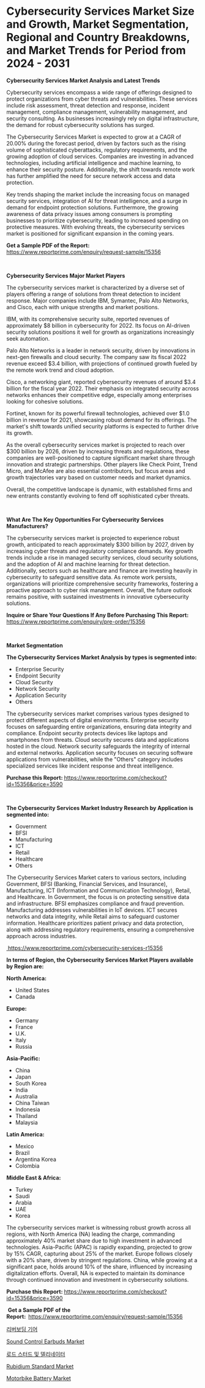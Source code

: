 <p><h1>Cybersecurity Services Market Size and Growth, Market Segmentation, Regional and Country Breakdowns, and Market Trends for Period from 2024 -  2031</h1></p><p><strong>Cybersecurity Services Market Analysis and Latest Trends</strong></p>
<p><p>Cybersecurity services encompass a wide range of offerings designed to protect organizations from cyber threats and vulnerabilities. These services include risk assessment, threat detection and response, incident management, compliance management, vulnerability management, and security consulting. As businesses increasingly rely on digital infrastructure, the demand for robust cybersecurity solutions has surged.</p><p>The Cybersecurity Services Market is expected to grow at a CAGR of 20.00% during the forecast period, driven by factors such as the rising volume of sophisticated cyberattacks, regulatory requirements, and the growing adoption of cloud services. Companies are investing in advanced technologies, including artificial intelligence and machine learning, to enhance their security posture. Additionally, the shift towards remote work has further amplified the need for secure network access and data protection.</p><p>Key trends shaping the market include the increasing focus on managed security services, integration of AI for threat intelligence, and a surge in demand for endpoint protection solutions. Furthermore, the growing awareness of data privacy issues among consumers is prompting businesses to prioritize cybersecurity, leading to increased spending on protective measures. With evolving threats, the cybersecurity services market is positioned for significant expansion in the coming years.</p></p>
<p><strong>Get a Sample PDF of the Report:&nbsp;</strong> <a href="https://www.reportprime.com/enquiry/request-sample/15356">https://www.reportprime.com/enquiry/request-sample/15356</a></p>
<p>&nbsp;</p>
<p><strong>Cybersecurity Services Major Market Players</strong></p>
<p><p>The cybersecurity services market is characterized by a diverse set of players offering a range of solutions from threat detection to incident response. Major companies include IBM, Symantec, Palo Alto Networks, and Cisco, each with unique strengths and market positions. </p><p>IBM, with its comprehensive security suite, reported revenues of approximately $8 billion in cybersecurity for 2022. Its focus on AI-driven security solutions positions it well for growth as organizations increasingly seek automation. </p><p>Palo Alto Networks is a leader in network security, driven by innovations in next-gen firewalls and cloud security. The company saw its fiscal 2022 revenue exceed $3.4 billion, with projections of continued growth fueled by the remote work trend and cloud adoption.</p><p>Cisco, a networking giant, reported cybersecurity revenues of around $3.4 billion for the fiscal year 2022. Their emphasis on integrated security across networks enhances their competitive edge, especially among enterprises looking for cohesive solutions.</p><p>Fortinet, known for its powerful firewall technologies, achieved over $1.0 billion in revenue for 2021, showcasing robust demand for its offerings. The market's shift towards unified security platforms is expected to further drive its growth.</p><p>As the overall cybersecurity services market is projected to reach over $300 billion by 2026, driven by increasing threats and regulations, these companies are well-positioned to capture significant market share through innovation and strategic partnerships. Other players like Check Point, Trend Micro, and McAfee are also essential contributors, but focus areas and growth trajectories vary based on customer needs and market dynamics. </p><p>Overall, the competitive landscape is dynamic, with established firms and new entrants constantly evolving to fend off sophisticated cyber threats.</p></p>
<p>&nbsp;</p>
<p><strong>What Are The Key Opportunities For Cybersecurity Services Manufacturers?</strong></p>
<p><p>The cybersecurity services market is projected to experience robust growth, anticipated to reach approximately $300 billion by 2027, driven by increasing cyber threats and regulatory compliance demands. Key growth trends include a rise in managed security services, cloud security solutions, and the adoption of AI and machine learning for threat detection. Additionally, sectors such as healthcare and finance are investing heavily in cybersecurity to safeguard sensitive data. As remote work persists, organizations will prioritize comprehensive security frameworks, fostering a proactive approach to cyber risk management. Overall, the future outlook remains positive, with sustained investments in innovative cybersecurity solutions.</p></p>
<p><strong>Inquire or Share Your Questions If Any Before Purchasing This Report:</strong> <a href="https://www.reportprime.com/enquiry/pre-order/15356">https://www.reportprime.com/enquiry/pre-order/15356</a></p>
<p>&nbsp;</p>
<p><strong>Market Segmentation</strong></p>
<p><strong>The Cybersecurity Services Market Analysis by types is segmented into:</strong></p>
<p><ul><li>Enterprise Security</li><li>Endpoint Security</li><li>Cloud Security</li><li>Network Security</li><li>Application Security</li><li>Others</li></ul></p>
<p><p>The cybersecurity services market comprises various types designed to protect different aspects of digital environments. Enterprise security focuses on safeguarding entire organizations, ensuring data integrity and compliance. Endpoint security protects devices like laptops and smartphones from threats. Cloud security secures data and applications hosted in the cloud. Network security safeguards the integrity of internal and external networks. Application security focuses on securing software applications from vulnerabilities, while the "Others" category includes specialized services like incident response and threat intelligence.</p></p>
<p><strong>Purchase this Report:&nbsp;</strong><a href="https://www.reportprime.com/checkout?id=15356&price=3590">https://www.reportprime.com/checkout?id=15356&price=3590</a></p>
<p>&nbsp;</p>
<p><strong>The Cybersecurity Services Market Industry Research by Application is segmented into:</strong></p>
<p><ul><li>Government</li><li>BFSI</li><li>Manufacturing</li><li>ICT</li><li>Retail</li><li>Healthcare</li><li>Others</li></ul></p>
<p><p>The Cybersecurity Services Market caters to various sectors, including Government, BFSI (Banking, Financial Services, and Insurance), Manufacturing, ICT (Information and Communication Technology), Retail, and Healthcare. In Government, the focus is on protecting sensitive data and infrastructure. BFSI emphasizes compliance and fraud prevention. Manufacturing addresses vulnerabilities in IoT devices. ICT secures networks and data integrity, while Retail aims to safeguard customer information. Healthcare prioritizes patient privacy and data protection, along with addressing regulatory requirements, ensuring a comprehensive approach across industries.</p></p>
<p><a href="https://www.reportprime.com/cybersecurity-services-r15356">&nbsp;https://www.reportprime.com/cybersecurity-services-r15356</a></p>
<p><strong>In terms of Region, the Cybersecurity Services Market Players available by Region are:</strong></p>
<p>
    <p> <strong> North America: </strong>
        <ul>
            <li>United States</li>
            <li>Canada</li>
        </ul>
        </p> 
    <p> <strong> Europe: </strong>
        <ul>
            <li>Germany</li>
            <li>France</li>
            <li>U.K.</li>
            <li>Italy</li>
            <li>Russia</li>
        </ul>
        </p> 
    <p> <strong> Asia-Pacific: </strong>
        <ul>
            <li>China</li>
            <li>Japan</li>
            <li>South Korea</li>
            <li>India</li>
            <li>Australia</li>
            <li>China Taiwan</li>
            <li>Indonesia</li>
            <li>Thailand</li>
            <li>Malaysia</li>
        </ul>
        </p> 
    <p> <strong> Latin America: </strong>
        <ul>
            <li>Mexico</li>
            <li>Brazil</li>
            <li>Argentina Korea</li>
            <li>Colombia</li>
        </ul>
        </p> 
    <p> <strong> Middle East & Africa: </strong>
        <ul>
            <li>Turkey</li>
            <li>Saudi</li>
            <li>Arabia</li>
            <li>UAE</li>
            <li>Korea</li>
        </ul>
    </p>
    </p>
<p><p>The cybersecurity services market is witnessing robust growth across all regions, with North America (NA) leading the charge, commanding approximately 40% market share due to high investment in advanced technologies. Asia-Pacific (APAC) is rapidly expanding, projected to grow by 15% CAGR, capturing about 25% of the market. Europe follows closely with a 20% share, driven by stringent regulations. China, while growing at a significant pace, holds around 10% of the share, influenced by increasing digitalization efforts. Overall, NA is expected to maintain its dominance through continued innovation and investment in cybersecurity solutions.</p></p>
<p><strong>Purchase this Report: </strong><a href="https://www.reportprime.com/checkout?id=15356&price=3590">https://www.reportprime.com/checkout?id=15356&price=3590</a></p>
<p>&nbsp;<strong>Get a Sample PDF of the Report:&nbsp;&nbsp;</strong><a href="https://www.reportprime.com/enquiry/request-sample/15356">https://www.reportprime.com/enquiry/request-sample/15356</a></p>
<p><strong></strong></p>
<p><p><a href="https://medium.com/@melodyfunk1988/%EC%84%B8%EA%B3%84-riverboarding-gears-market-%EC%9D%80-2024%EC%97%90%EC%84%9C-2031%EB%A1%9C-%EC%97%B0%ED%8F%89%EA%B7%A0-%EC%A6%9D%EA%B0%80%EC%9C%A8%EC%9D%84-%EB%B3%B4%EC%9D%BC-%EA%B2%83%EC%9C%BC%EB%A1%9C-%EC%98%88%EC%83%81%EB%90%A9%EB%8B%88%EB%8B%A4-51bc690e4829">리버보딩 기어</a></p><p><a href="https://www.linkedin.com/pulse/sound-control-earbuds-industry-forecast-market-shifts-strategic-rwmle?trackingId=vhXkQCX2TEey4GdeaOI2cA%3D%3D">Sound Control Earbuds Market</a></p><p><a href="https://medium.com/@melodyfunk1988/road-stud-and-delineator-market-%EC%9D%98-%EA%B8%80%EB%A1%9C%EB%B2%8C-%EC%8B%9C%EC%9E%A5-%EA%B0%9C%EC%9A%94%EB%8A%94-%EC%A0%84-%EC%84%B8%EA%B3%84-%EB%B0%8F-%EC%A3%BC%EC%9A%94-%EC%8B%9C%EC%9E%A5%EC%9D%98-%EC%82%B0%EC%97%85%EC%97%90-%EC%98%81%ED%96%A5%EC%9D%84-%EB%AF%B8%EC%B9%98%EB%8A%94-%EC%A3%BC%EC%9A%94-%ED%8A%B8%EB%A0%8C%EB%93%9C%EC%97%90-%EB%8C%80%ED%95%9C-%EB%8F%85%ED%8A%B9%ED%95%9C-%EA%B4%80%EC%A0%90%EC%9D%84-%EC%A0%9C%EA%B3%B5%ED%95%A9%EB%8B%88%EB%8B%A4-799f50122d51">로드 스터드 및 델리네이터</a></p><p><a href="https://medium.com/@danieewman5656/the-rubidium-standard-market-report-analyzes-important-operational-and-performance-data-so-one-4814535922c4">Rubidium Standard Market</a></p><p><a href="https://medium.com/@danieewman5656/the-growth-of-the-motorbike-battery-market-has-been-significant-driven-by-various-critical-8448fa679535">Motorbike Battery Market</a></p></p>